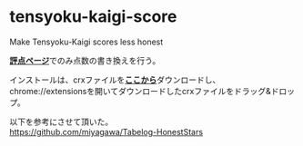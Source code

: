 # tensyoku-kaigi-score
Make Tensyoku-Kaigi scores less honest

[**評点ページ**](http://jobtalk.jp/company/8674_graph.html)でのみ点数の書き換えを行う。

インストールは、crxファイルを[**ここから**](https://github.com/trrn/tensyoku-kaigi-score/releases "release")ダウンロードし、
chrome://extensionsを開いてダウンロードしたcrxファイルをドラッグ&ドロップ。

以下を参考にさせて頂いた。  
https://github.com/miyagawa/Tabelog-HonestStars
